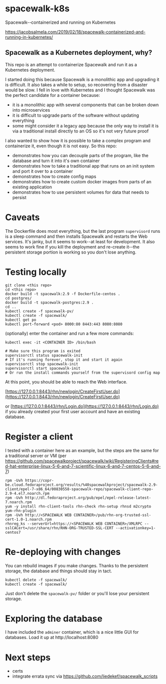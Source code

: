 # spacewalk-k8s
Spacewalk--containerized and running on Kubernetes

https://jacobsalmela.com/2019/02/18/spacewalk-containerized-and-running-in-kubernetes/

## Spacewalk as a Kubernetes deployment, why?

This repo is an attempt to containerize Spacewalk and run it as a Kubernetes deployment.

I started doing this because Spacewalk is a monolithic app and upgrading it is difficult.  It also takes a while to setup, so recovering from a disaster would be slow.  I fell in love with Kubernetes and I thought Spacewalk was the perfect candidate for a container because:

- it is a monolithic app with several components that can be broken down into microservices
- it is difficult to upgrade parts of the software without updating everything
- some might consider it a legacy app because the only way to install it is via a traditional install directly to an OS so it's not very future proof

I also wanted to show how it is possible to take a complex program and containerize it, even though it is not easy.  So this repo:

- demonstrates how you can decouple parts of the program, like the database and turn it into it's own container
- demonstrates how to take a traditional app that runs on an init system and port it over to a container
- demonstrates how to create config maps
- demonstrates how to create custom docker images from parts of an existing application
- demonstrates how to use persistent volumes for data that needs to persist

# Caveats

The Dockerfile does most everything, but the last program `supervisord` runs is a sleep command and then installs Spacewalk and restarts the Web services.  It's janky, but it seems to work--at least for development.  It also seems to work fine if you kill the deployment and re-create it--the persistent storage portion is working so you don't lose anything.

# Testing locally

```
git clone <this repo>
cd <this repo>
docker build -t spacewalk:2.9 -f Dockerfile-centos .
cd postgres/
docker build -t spacewalk-postgres:2.9 .
cd ..
kubectl create -f spacewalk-pv/
kubectl create -f spacewalk/
kubectl get po
kubectl port-forward <pod> 8000:80 8443:443 8080:8080
```

(optionally) enter the container and run a few more commands:

```
kubectl exec -it <CONTAINER ID> /bin/bash

# Make sure this program is exited
supervisorctl status spacewalk-init
# If it's running forever, stop it and start it again
supervisorctl stop spacewalk-init
supervisorctl start spacewalk-init
# Or run the install commands yourself from the supervisord config map
```

At this point, you should be able to reach the Web interface.

[https://127.0.0.1:8443/rhn/newlogin/CreateFirstUser.do](https://127.0.0.1:8443/rhn/newlogin/CreateFirstUser.do)

or [https://127.0.0.1:8443/rhn/Login.do](https://127.0.0.1:8443/rhn/Login.do) if you already created your first user account and have an existing database.


# Register a client
I tested with a container here as an example, but the steps are the same for a traditional server or VM (per https://github.com/spacewalkproject/spacewalk/wiki/RegisteringClients#red-hat-enterprise-linux-5-6-and-7-scientific-linux-6-and-7-centos-5-6-and-7)

```
rpm -Uvh https://copr-be.cloud.fedoraproject.org/results/%40spacewalkproject/spacewalk-2.9-client/epel-7-x86_64/00830558-spacewalk-repo/spacewalk-client-repo-2.9-4.el7.noarch.rpm
rpm -Uvh http://dl.fedoraproject.org/pub/epel/epel-release-latest-7.noarch.rpm
yum -y install rhn-client-tools rhn-check rhn-setup rhnsd m2crypto yum-rhn-plugin
rpm -Uvh http://<SPACEWALK WEB CONTAINER>/pub/rhn-org-trusted-ssl-cert-1.0-1.noarch.rpm
rhnreg_ks --serverUrl=https://<SPACEWALK WEB CONTAINER>/XMLRPC --sslCACert=/usr/share/rhn/RHN-ORG-TRUSTED-SSL-CERT --activationkey=1-centos7
```

# Re-deploying with changes

You can rebuild images if you make changes.  Thanks to the persistent storage, the database and things should stay in tact.  

```
kubectl delete -f spacewalk/
kubectl create -f spacewalk/
```

Just don't delete the `spacewalk-pv/` folder or you'll lose your persistent storage.

# Exploring the database

I have included the `adminer` container, which is a nice little GUI for databases.  Load it up at http://localhost:8080

# Next steps

- certs
- integrate errata sync via https://github.com/liedekef/spacewalk_scripts
